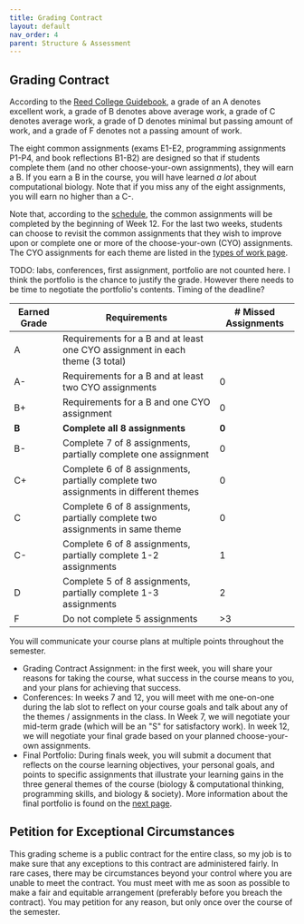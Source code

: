 ```yaml
---
title: Grading Contract
layout: default
nav_order: 4
parent: Structure & Assessment
---
```


## Grading Contract

According to the [Reed College Guidebook](https://www.reed.edu/guidebook/acad_pol/eval_student.html), a grade of an A denotes excellent work, a grade of B denotes above average work, a grade of C denotes average work, a grade of D denotes minimal but passing amount of work, and a grade of F denotes not a passing amount of work.

The eight common assignments (exams E1-E2, programming assignments P1-P4, and book reflections B1-B2) are designed so that if students complete them (and no other choose-your-own assignments), they will earn a B. If you earn a B in the course, you will have learned _a lot_ about computational biology. Note that if you miss any of the eight assignments, you will earn no higher than a C-.

Note that, according to the [schedule](schedule.md), the common assignments will be completed by the beginning of Week 12. For the last two weeks, students can choose to revisit the common assignments that they wish to improve upon or complete one or more of the choose-your-own (CYO) assignments. The CYO assignments for each theme are listed in the [types of work page](components.md).

TODO: labs, conferences, first assignment, portfolio are not counted here. I think the portfolio is the chance to justify the grade. However there needs to be time to negotiate the portfolio's contents. Timing of the deadline? 

| Earned Grade | Requirements | # Missed Assignments |
| --- | --- | --- |
| A | Requirements for a B and at least one CYO assignment in each theme (3 total) | |
| A- | Requirements for a B and at least two CYO assignments | 0 |
| B+ | Requirements for a B and one CYO assignment | 0 |
| **B** | **Complete all 8 assignments** | **0** |
| B- | Complete 7 of 8 assignments, partially complete one assignment | 0 |
| C+ | Complete 6 of 8 assignments, partially complete two assignments in different themes | 0 |
| C | Complete 6 of 8 assignments, partially complete two assignments in same theme | 0 |
| C- | Complete 6 of 8 assignments, partially complete 1-2 assignments | 1 |
| D | Complete 5 of 8 assignments, partially complete 1-3 assignments| 2 |
| F | Do not complete 5 assignments | >3 |

You will communicate your course plans at multiple points throughout the semester.

- Grading Contract Assignment: in the first week, you will share your reasons for taking the course, what success in the course means to you, and your plans for achieving that success.
- Conferences: In weeks 7 and 12, you will meet with me one-on-one during the lab slot to reflect on your course goals and talk about any of the themes / assignments in the class. In Week 7, we will negotiate your mid-term grade (which will be an "S" for satisfactory work). In week 12, we will negotiate your final grade based on your planned choose-your-own assignments.
- Final Portfolio: During finals week, you will submit a document that reflects on the course learning objectives, your personal goals, and points to specific assignments that illustrate your learning gains in the three general themes of the course (biology & computational thinking, programming skills, and biology & society). More information about the final portfolio is found on the [next page](portfolio.md).


## Petition for Exceptional Circumstances

This grading scheme is a public contract for the entire class, so my job is to make sure that any exceptions to this contract are administered fairly. In rare cases, there may be circumstances beyond your control where you are unable to meet the contract. You must meet with me as soon as possible to make a fair and equitable arrangement (preferably before you breach the contract). You may petition for any reason, but only once over the course of the semester.
